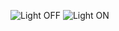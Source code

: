 
![Light OFF](https://user-images.githubusercontent.com/101088188/164884154-b6330613-5985-4b37-b9f6-409a93d8ce64.png)
![Light ON](https://user-images.githubusercontent.com/101088188/164884158-a1a72a32-08c1-4811-adb7-1b2511a4bff5.png)
